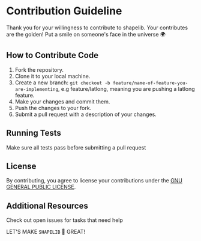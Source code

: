 # Contribution Guideline
Thank you for your willingness to contribute to shapelib. Your contributes are the golden! 
Put a smile on someone's face in the universe :earth_africa:

## How to Contribute Code
1. Fork the repository.
2. Clone it to your local machine.
3. Create a new branch: `git checkout -b feature/name-of-feature-you-are-implementing`, e.g feature/latlong, meaning you are pushing a latlong feature.
4. Make your changes and commit them.
5. Push the changes to your fork.
6. Submit a pull request with a description of your changes.

## Running Tests
Make sure all tests pass before submitting a pull request

## License
By contributing, you agree to license your contributions under the [GNU GENERAL PUBLIC LICENSE](LICENSE).

## Additional Resources
Check out open issues for tasks that need help

LET'S MAKE `SHAPELIB` :triangular_ruler:  GREAT!